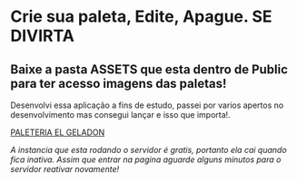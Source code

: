 <h1>Crie sua paleta, Edite, Apague. <b>SE DIVIRTA</b></h1>

<h2>Baixe a pasta ASSETS que esta dentro de Public para ter acesso imagens das paletas!</h2>

Desenvolvi essa aplicação a fins de estudo, passei por varios apertos no desenvolvimento mas consegui lançar e isso que importa!.


[PALETERIA EL GELADON](https://testpalete.onrender.com)

<i>A instancia que esta rodando o servidor é gratis, portanto ela cai quando fica inativa. Assim que entrar na pagina aguarde alguns minutos para o servidor reativar novamente!</i>
